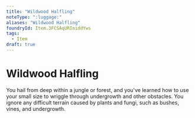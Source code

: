 ```yaml
---
title: "Wildwood Halfling"
noteType: ":luggage:"
aliases: "Wildwood Halfling"
foundryId: Item.3FCSAqURIoiddYws
tags:
  - Item
draft: true
---
```


# Wildwood Halfling

You hail from deep within a jungle or forest, and you've learned how to use your small size to wriggle through undergrowth and other obstacles. You ignore any difficult terrain caused by plants and fungi, such as bushes, vines, and undergrowth.
